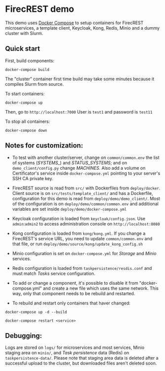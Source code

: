 # FirecREST demo

This demo uses [Docker Compose](https://docs.docker.com/compose/install/) to setup containers for FirecREST microservices, a template client, Keycloak, Kong, Redis, Minio and a dummy cluster with Slurm.

## Quick start

First, build components:

`docker-compose build`

The "cluster" container first time build may take some minutes because it compiles Slurm from source.

To start containers:

`docker-compose up`

Then, go to `http://localhost:7000`  User is `test1` and password is `test11`


To stop all containers:

`docker-compose down`



## Notes for customization:

- To test with another cluster/server, change on `common/common.env` the list of systems (*SYSTEMS_*) and *STATUS_SYSTEMS*; and on `demo_client/config.py` change *MACHINES*. Also add a volume on Certificator's service inside `docker-compose.yml` pointing to your server's SSH CA private key.

- FirecREST source is read from `src/` with Dockerfiles from `deploy/docker`. Client source is on `src/tests/template_client/` and has a Dockerfile, configuration for this demo is read from `deploy/demo/demo_client/`. Most of the configuration is on `deploy/demo/common/common.env` and additional variables are set inside `deploy/demo/docker-compose.yml`

- Keycloak configuration is loaded from `keycloak/config.json`. Use `admin`:`admin2` to access administration console on `http://localhost:8080`

- Kong configuration is loaded from `kong/kong.yml`. If you change a FirecREST's service URL, you need to update `common/common.env` and that file, or run `deploy/demo/source/kong/update_kong_config.sh`

- Minio configuration is set on `docker-compose.yml` for *Storage* and *Minio* services.

- Redis configuration is loaded from `taskpersistence/resdis.conf` and must match *Tasks* service configuration.

- To add or change a component, it's possible to disable it from "docker-compose.yml" and create a new file which uses the same network. This way, only that component needs to be rebuild and restarted.

- To rebuild and restart only containers that haver changed:

`docker-compose up -d --build`

`docker-compose restart <service>`



## Debugging:

Logs are stored on `logs/` for microservices and most services, Minio staging area on `minio/`, and  *Task persistence* data (Redis) on `taskpersistence-data/`. Please note that staging area data is deleted after a successful upload to the cluster, but downloaded files aren't deleted soon.
